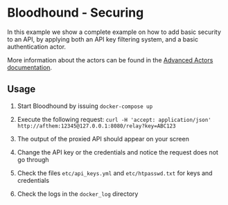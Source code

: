# Bloodhound - Securing

In this example we show a complete example on how to add basic security to an API, by applying both an API key filtering system, and a basic authentication actor.

More information about the actors can be found in the [Advanced Actors documentation](https://github.com/apifortress/bloodhound/blob/master/doc/06_advanced_actors.md).

## Usage

1. Start Bloodhound by issuing `docker-compose up`

2. Execute the following request: `curl -H 'accept: application/json' http://afthem:12345@127.0.0.1:8080/relay?key=ABC123`

3. The output of the proxied API should appear on your screen

4. Change the API key or the credentials and notice the request does not go through

5. Check the files `etc/api_keys.yml` and `etc/htpasswd.txt` for keys and credentials

6. Check the logs in the `docker_log` directory

